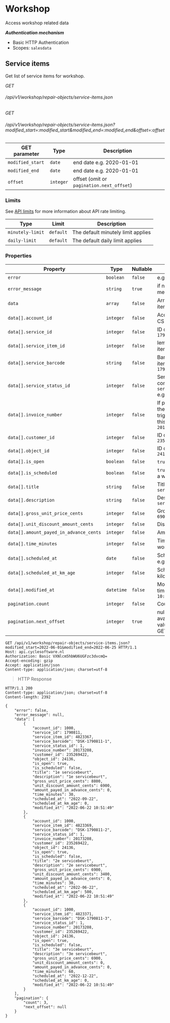 # Workshop #

Access workshop related data

***Authentication mechanism***

- Basic HTTP Authentication
- Scopes: `salesdata`

## Service items ##

Get list of service items for workshop.

<div class="api-endpoint">
	<div class="endpoint-data">
		<i class="label label-post">GET</i>
		<h6>/api/v1/workshop/repair-objects/service-items.json</h6>
	</div>
</div>
<div class="api-endpoint">
	<div class="endpoint-data">
		<i class="label label-post">GET</i>
		<h6>/api/v1/workshop/repair-objects/service-items.json?modified_start=:modified_start&modified_end=:modified_end&offset=:offset</h6>
	</div>
</div>

| GET parameter    | Type      | Description                               |
|------------------|-----------|-------------------------------------------|
| `modified_start` | `date`    | end date e.g. 2020-01-01                  |
| `modified_end`   | `date`    | end date e.g. 2020-01-01                  |
| `offset`         | `integer` | offset (omit or `pagination.next_offset`) |

### Limits ###

See [API limits](#introduction-limits) for more information about API rate limiting.

| Type             | Limit     | Description                        |
|------------------|-----------|------------------------------------|
| `minutely-limit` | `default` | The default minutely limit applies |
| `daily-limit`    | `default` | The default daily limit applies    |


### Properties ###

| Property                               | Type       | Nullable | Description                                                                           |
|----------------------------------------|------------|----------|---------------------------------------------------------------------------------------|
| `error`                                | `boolean`  | `false`  | e.g. `false`                                                                          |
| `error_message`                        | `string`   | `true`   | if not null the error message                                                         |
| `data`                                 | `array`    | `false`  | Array of service item objects                                                         |
| `data[].account_id`                    | `integer`  | `false`  | Account ID within CS `1000`                                                           |
| `data[].service_id`                    | `integer`  | `false`  | ID of service `1790811`                                                               |
| `data[].service_item_id`               | `integer`  | `false`  | Iem ID of service item `4823371`                                                      |
| `data[].service_barcode`               | `string`   | `false`  | Barcode of service item e.g. `DSK-1790811-3`                                          |
| `data[].service_status_id`             | `integer`  | `false`  | Service status see common api `service_item_status` e.g. `1`                          |
| `data[].invoice_number`                | `integer`  | `false`  | If positive number, the invoice which triggered creation of this item e.g. `20173208` |
| `data[].customer_id`                   | `integer`  | `false`  | ID of customer e.g. `235269422`                                                       |
| `data[].object_id`                     | `integer`  | `false`  | ID of object e.g. `24136`                                                             |
| `data[].is_open`                       | `boolean`  | `false`  | `true` if still open                                                                  |
| `data[].is_scheduled`                  | `boolean`  | `false`  | `true` if scheduled in a workshop order                                               |
| `data[].title`                         | `string`   | `false`  | Title e.g. `3e servicebeurt`                                                          |
| `data[].description`                   | `string`   | `false`  | Description e.g. `3e servicebeurt`                                                    |
| `data[].gross_unit_price_cents`        | `integer`  | `false`  | Gross price in cents `6900`                                                           |
| `data[].unit_discount_amount_cents`    | `integer`  | `false`  | Discount in cents `0`                                                                 |
| `data[].amount_payed_in_advance_cents` | `integer`  | `false`  | Amount payed `0`                                                                      |
| `data[].time_minutes`                  | `integer`  | `false`  | Time in minutes for workshop `60`                                                     |
| `data[].scheduled_at`                  | `date`     | `false`  | Scheduled for date e.g. `2021-12-22`                                                  |
| `data[].scheduled_at_km_age`           | `integer`  | `false`  | Scheduled after X kilometer                                                           |
| `data[].modified_at`                   | `datetime` | `false`  | Modification date time `2020-06-22 10:51:49`                                          |
| `pagination.count`                     | `integer`  | `false`  | Count of results                                                                      |
| `pagination.next_offset`               | `integer`  | `true`   | null if no next page available, otherwise value for `offset` GET variable             |

```http
GET /api/v1/workshop/repair-objects/service-items.json?modified_start=2022-06-01&modified_end=2022-06-25 HTTP/1.1
Host: api.cyclesoftware.nl
Authorization: Basic VXNlcm5hbWU6UGFzc3dvcmQ=
Accept-encoding: gzip
Accept: application/json
Content-type: application/json; charset=utf-8
```

> HTTP Response

```http
HTTP/1.1 200 
Content-type: application/json; charset=utf-8
Content-length: 2392

{
    "error": false,
    "error_message": null,
    "data": [
        {
            "account_id": 1000,
            "service_id": 1790811,
            "service_item_id": 4823367,
            "service_barcode": "DSK-1790811-1",
            "service_status_id": 1,
            "invoice_number": 20173208,
            "customer_id": 235269422,
            "object_id": 24136,
            "is_open": true,
            "is_scheduled": false,
            "title": "1e servicebeurt",
            "description": "1e servicebeurt",
            "gross_unit_price_cents": 8800,
            "unit_discount_amount_cents": 6900,
            "amount_payed_in_advance_cents": 0,
            "time_minutes": 30,
            "scheduled_at": "2022-09-22",
            "scheduled_at_km_age": 0,
            "modified_at": "2022-06-22 10:51:49"
        },
        {
            "account_id": 1000,
            "service_item_id": 4823369,
            "service_barcode": "DSK-1790811-2",
            "service_status_id": 1,
            "invoice_number": 20173208,
            "customer_id": 235269422,
            "object_id": 24136,
            "is_open": true,
            "is_scheduled": false,
            "title": "2e servicebeurt",
            "description": "2e servicebeurt",
            "gross_unit_price_cents": 6900,
            "unit_discount_amount_cents": 3400,
            "amount_payed_in_advance_cents": 0,
            "time_minutes": 30,
            "scheduled_at": "2022-06-22",
            "scheduled_at_km_age": 500,
            "modified_at": "2022-06-22 10:51:49"
        },
        {
            "account_id": 1000,
            "service_item_id": 4823371,
            "service_barcode": "DSK-1790811-3",
            "service_status_id": 1,
            "invoice_number": 20173208,
            "customer_id": 235269422,
            "object_id": 24136,
            "is_open": true,
            "is_scheduled": false,
            "title": "3e servicebeurt",
            "description": "3e servicebeurt",
            "gross_unit_price_cents": 6900,
            "unit_discount_amount_cents": 0,
            "amount_payed_in_advance_cents": 0,
            "time_minutes": 60,
            "scheduled_at": "2022-12-22",
            "scheduled_at_km_age": 0,
            "modified_at": "2022-06-22 10:51:49"
        }
    ],
    "pagination": {
        "count": 3,
        "next_offset": null
    }
}
```
